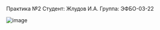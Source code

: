 Практика №2
Студент: Жлудов И.А.
Группа: ЭФБО-03-22

![image](https://github.com/user-attachments/assets/f256ab5b-3ea7-4c90-a65d-a2820ae140a2)
